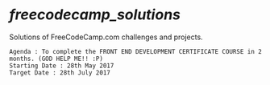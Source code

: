 
# _freecodecamp_solutions_
Solutions of FreeCodeCamp.com challenges and projects.
```
Agenda : To complete the FRONT END DEVELOPMENT CERTIFICATE COURSE in 2 months. (GOD HELP ME!! :P)
Starting Date : 28th May 2017
Target Date : 28th July 2017 
